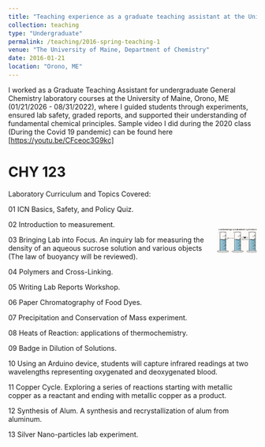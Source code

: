 ```yaml
---
title: "Teaching experience as a graduate teaching assistant at the University of Maine, Orono"
collection: teaching
type: "Undergraduate"
permalink: /teaching/2016-spring-teaching-1
venue: "The University of Maine, Department of Chemistry"
date: 2016-01-21
location: "Orono, ME"
---
```


I worked as a Graduate Teaching Assistant for undergraduate General Chemistry laboratory courses at the University of Maine, Orono, ME (01/21/2026 - 08/31/2022), where I guided students through experiments, ensured lab safety, graded reports, and supported their understanding of fundamental chemical principles. Sample video I did during the 2020 class (During the Covid 19 pandemic) can be found here [https://youtu.be/CFceoc3G9kc]

CHY 123
======
Laboratory Curriculum and Topics Covered:

01 ICN Basics, Safety, and Policy Quiz. 

02 Introduction to measurement.
<br/>  <img align="right" width="80" height="50" src='/images/calibration.png'>

03 Bringing Lab into Focus. An inquiry lab for measuring the density of an aqueous sucrose
solution and various objects (The law of buoyancy will be reviewed).

04 Polymers and Cross-Linking.

05 Writing Lab Reports Workshop. 

06 Paper Chromatography of Food Dyes. 

07 Precipitation and Conservation of Mass experiment.

08 Heats of Reaction: applications of thermochemistry.

09 Badge in Dilution of Solutions. 

10 Using an Arduino device, students will capture infrared readings at two wavelengths
representing oxygenated and deoxygenated blood.

11 Copper Cycle. Exploring a series of reactions starting with metallic copper as a reactant
and ending with metallic copper as a product. 

12 Synthesis of Alum. A synthesis and recrystallization of alum from aluminum. 

13 Silver Nano-particles lab experiment. 



